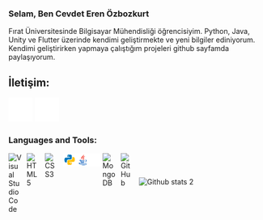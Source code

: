 ### Selam, Ben Cevdet Eren Özbozkurt

Fırat Üniversitesinde Bilgisayar Mühendisliği öğrencisiyim. Python, Java, Unity ve Flutter üzerinde kendimi geliştirmekte ve yeni bilgiler ediniyorum. Kendimi geliştirirken yapmaya çalıştığım projeleri github sayfamda paylaşıyorum.

## İletişim:

[![website](./img/linkedin-dark.svg)](https://linkedin.com/in/cevdetozbzkrt#gh-dark-mode-only) 
[![website](./img/gmail.svg)](https://mail.google.com/mail/u/1/#inbox?compose=CllgCJNvNGMlxRQcdXDphKXlTdVkXDmMKpRRPPRbVnjfrzmfHgfnhPFSLxPHGvvSDvQbKnVlJxV#gh-dark-mode-only)

### Languages and Tools:

<img align="left" alt="Visual Studio Code" width="26px" src="https://cdn.jsdelivr.net/gh/devicons/devicon/icons/vscode/vscode-original.svg" style="padding-right:10px;" />
<img align="left" alt="HTML5" width="26px" src="https://cdn.jsdelivr.net/gh/devicons/devicon/icons/html5/html5-original.svg" style="padding-right:10px;" />
<img align="left" alt="CSS3" width="26px" src="https://cdn.jsdelivr.net/gh/devicons/devicon/icons/css3/css3-original.svg" style="padding-right:10px;" />
<img align="left" alt="Python" width="26px" src="./img/python.svg" />
<img align="left" alt="Java" width="26px" src="./img/java.svg" />
<img align="left" alt="Java" width="26px" src="./img/unity.svg" />
<img align="left" alt="MongoDB" width="26px" src="https://cdn.jsdelivr.net/gh/devicons/devicon/icons/mongodb/mongodb-original.svg" style="padding-right:10px;" />
<img align="left" alt="GitHub" width="26px" src="https://user-images.githubusercontent.com/3369400/139447912-e0f43f33-6d9f-45f8-be46-2df5bbc91289.png" style="padding-right:10px;" />


<br />
<br />

![Github stats 2](https://github-readme-stats.vercel.app/api?username=cevdetozbozkurt&show_icons=true&theme=radical)
